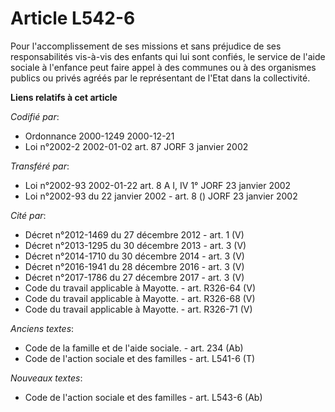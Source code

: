 # Article L542-6

Pour l'accomplissement de ses missions et sans préjudice de ses responsabilités vis-à-vis des enfants qui lui sont confiés,
le service de l'aide sociale à l'enfance peut faire appel à des communes ou à des organismes publics ou privés agréés par le
représentant de l'Etat dans la collectivité.

**Liens relatifs à cet article**

_Codifié par_:

  - Ordonnance 2000-1249 2000-12-21
  - Loi n°2002-2 2002-01-02 art. 87 JORF 3 janvier 2002

_Transféré par_:

  - Loi n°2002-93 2002-01-22 art. 8 A I, IV 1° JORF 23 janvier 2002
  - Loi n°2002-93 du 22 janvier 2002 - art. 8 () JORF 23 janvier 2002

_Cité par_:

  - Décret n°2012-1469 du 27 décembre 2012 - art. 1 (V)
  - Décret n°2013-1295 du 30 décembre 2013 - art. 3 (V)
  - Décret n°2014-1710 du 30 décembre 2014 - art. 3 (V)
  - Décret n°2016-1941 du 28 décembre 2016 - art. 3 (V)
  - Décret n°2017-1786 du 27 décembre 2017 - art. 3 (V)
  - Code du travail applicable à Mayotte. - art. R326-64 (V)
  - Code du travail applicable à Mayotte. - art. R326-68 (V)
  - Code du travail applicable à Mayotte. - art. R326-71 (V)

_Anciens textes_:

  - Code de la famille et de l'aide sociale. - art. 234 (Ab)
  - Code de l'action sociale et des familles - art. L541-6 (T)

_Nouveaux textes_:

  - Code de l'action sociale et des familles - art. L543-6 (Ab)
